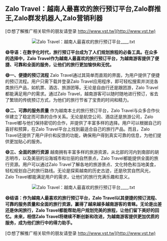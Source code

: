 ## **Zalo Travel：越南人最喜欢的旅行预订平台,Zalo群推王,Zalo群发机器人,Zalo营销利器**

[😍想了解推广相关软件的朋友请登录 http://www.vst.tw](http://www.vst.tw)

 <center><img src="https://vst.tw/MP4/tuiguang/png/1.png" alt="Zalo Travel：越南人最喜欢的旅行预订平台____.txt"></center>

**😄导语：在数字化时代，旅行预订平台成为了人们规划旅程的必备工具。在众多的选择中，Zalo Travel作为越南人最喜欢的旅行预订平台，为越南游客提供了便捷、可靠和全面的服务，让他们的旅行更加愉快和无忧。**

**😄一、便捷的预订流程**
Zalo Travel通过其简单而直观的界面，为用户提供了便捷的预订流程。用户只需下载并登录Zalo Travel应用程序，即可轻松搜索并浏览各类旅行产品，如机票、酒店、旅游团等。无论是自由行还是跟团游，Zalo Travel都能满足用户的需求。通过Zalo Travel，越南游客可以随时随地进行预订，省去了繁琐的传统预订方式，为他们的旅行节省了宝贵的时间和精力。

**😄二、可靠的服务质量**
作为越南本土的旅行预订平台，Zalo Travel与众多合作伙伴建立了稳定而可靠的合作关系。无论是航空公司、酒店还是旅游公司，Zalo Travel都与他们保持密切的合作，并提供了丰富多样的选择。用户可以根据自己的喜好和预算，在Zalo Travel平台上找到最适合自己的旅行产品。而且，Zalo Travel还提供了用户评价和反馈的功能，确保用户得到真实可靠的信息，为他们提供更加贴心的服务。

**😄三、全面的旅行资源**
越南拥有丰富多样的旅游资源，从北部的河内到南部的胡志明市，以及美丽的沿海城市和壮丽的自然景点，Zalo Travel都能提供全面的旅行资源。用户可以通过Zalo Travel了解各地的旅游景点、文化特色和当地美食，轻松规划自己的旅行路线。无论是探索越南的历史古迹，还是欣赏自然风光，Zalo Travel都能满足用户的需求，让他们的旅行充满乐趣和意义。

 <center><img src="https://vst.tw/MP4/tuiguang/png/0.png" alt="Zalo Travel：越南人最喜欢的旅行预订平台____.txt"></center>

**😄结语：作为越南人最喜欢的旅行预订平台，Zalo Travel以其便捷的预订流程、可靠的服务质量和全面的旅行资源，赢得了越来越多越南游客的青睐。无论是出差还是休闲旅行，Zalo Travel都能帮助用户规划完美的旅程，让他们留下美好的回忆。未来，相信Zalo Travel将继续不断创新和改进，为越南游客提供更加优质的服务，成为他们旅行中的得力助手。**

[😍想了解推广相关软件的朋友请登录 http://www.vst.tw](http://www.vst.tw)



